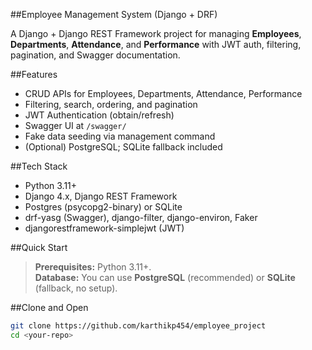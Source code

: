 ##Employee Management System (Django + DRF)

A Django + Django REST Framework project for managing **Employees**, **Departments**, **Attendance**, and **Performance** with JWT auth, filtering, pagination, and Swagger documentation.

##Features

- CRUD APIs for Employees, Departments, Attendance, Performance
- Filtering, search, ordering, and pagination
- JWT Authentication (obtain/refresh)
- Swagger UI at `/swagger/`
- Fake data seeding via management command
- (Optional) PostgreSQL; SQLite fallback included

##Tech Stack

- Python 3.11+
- Django 4.x, Django REST Framework
- Postgres (psycopg2-binary) or SQLite
- drf-yasg (Swagger), django-filter, django-environ, Faker
- djangorestframework-simplejwt (JWT)

##Quick Start

> **Prerequisites:** Python 3.11+.  
> **Database:** You can use **PostgreSQL** (recommended) or **SQLite** (fallback, no setup).

##Clone and Open

```bash
git clone https://github.com/karthikp454/employee_project
cd <your-repo>
```
